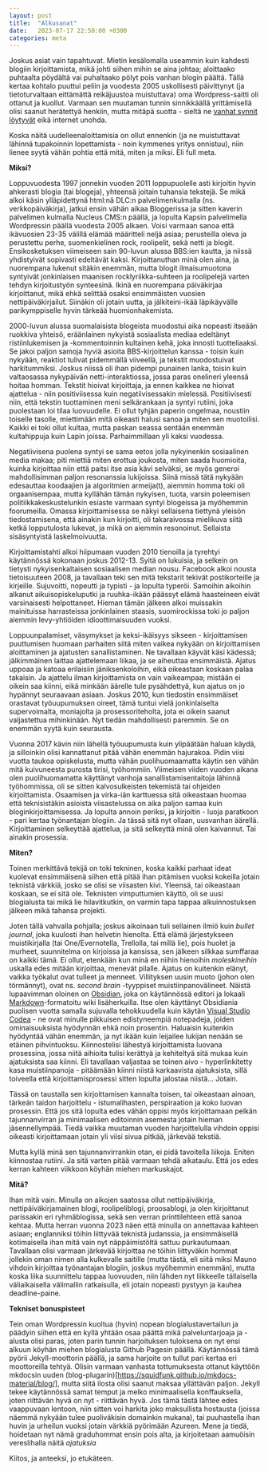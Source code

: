 ```yaml
---
layout: post
title:  "Alkusanat"
date:   2023-07-17 22:50:00 +0300
categories: meta
---
```


Joskus asiat vain tapahtuvat. Mietin kesälomalla useammin kuin kahdesti blogiin kirjoittamista, mikä johti siihen mihin se aina johtaa; aloittaako puhtaalta pöydältä vai puhaltaako pölyt pois vanhan blogin päältä. Tällä kertaa kohtalo puuttui peliin ja vuodesta 2005 uskollisesti päivittynyt (ja tietoturvaltaan eittämättä reikäjuustoa muistuttava) oma Wordpress-saitti oli ottanut ja kuollut. Varmaan sen muutaman tunnin sinnikkäällä yrittämisellä olisi saanut herätettyä henkiin, mutta mitäpä suotta - sieltä ne [vanhat synnit löytyvät](https://web.archive.org/web/20230000000000*/http://merten.kapsi.fi) eikä internet unohda.

Koska näitä uudelleenaloittamisia on ollut ennenkin (ja ne muistuttavat lähinnä tupakoinnin lopettamista - noin kymmenes yritys onnistuu), niin lienee syytä vähän pohtia että mitä, miten ja miksi. Eli full meta.

__Miksi?__

Loppuvuodesta 1997 jonnekin vuoden 2011 loppupuolelle asti kirjoitin hyvin ahkerasti blogia (tai blogeja), yhteensä joitain tuhansia tekstejä. Se mikä alkoi käsin ylläpidettynä html:nä DLC:n palvelimenkulmalla (ns. verkkopäiväkirja), jatkui ensin vähän aikaa Bloggerissa ja sitten kaverin palvelimen kulmalla Nucleus CMS:n päällä, ja lopulta Kapsin palvelimella Wordpressin päällä vuodesta 2005 alkaen. Voisi varmaan sanoa että ikävuosien 23-35 välillä elämää määritteli neljä asiaa; perusteilla oleva ja perustettu perhe, suomenkielinen rock, roolipelit, sekä netti ja blogit. Ensikosketuksen viimeiseen sain 90-luvun alussa BBS:ien kautta, ja niissä yhdistyivät sopivasti edeltävät kaksi. Kirjoittanuthan minä olen aina, ja nuorempana lukenut sitäkin enemmän, mutta blogit ilmaisumuotona syntyivät jonkinlaisen maanisen rocklyriikka-suhteen ja roolipelejä varten tehdyn kirjoitustyön synteesinä. Ikinä en nuorempana päiväkirjaa kirjoittanut, mikä ehkä selittää osaksi ensimmäisten vuosien nettipäiväkirjailut. Siinäkin oli jotain uutta, ja jälkiteini-ikää läpikäyvälle parikymppiselle hyvin tärkeää huomionhakemista.

2000-luvun alussa suomalaisista blogeista muodostui aika nopeasti itseään ruokkiva yhteisö, eräänlainen nykyistä sosiaalista mediaa edeltänyt ristiinlukemisen ja -kommentoinnin kultainen kehä, joka innosti tuotteliaaksi. Se jakoi paljon samoja hyviä asioita BBS-kirjoittelun kanssa - toisin kuin nykyään, reaktiot tulivat pidemmällä viiveellä, ja tekstit muodostuivat harkitummiksi. Joskus niissä oli ihan pidempi punainen lanka, toisin kuin valtaosassa nykypäivän netti-interaktiossa, jossa paras onelineri yleensä hoitaa homman. Tekstit hioivat kirjoittaja, ja ennen kaikkea ne hioivat ajattelua - niin positiviisessa kuin negatiivisessakin mielessä. Positiivisesti niin, että tekstin tuottaminen meni selkärankaan ja syntyi rutiini, joka puolestaan loi tilaa luovuudelle. Ei ollut tyhjän paperin ongelmaa, noustiin toiselle tasolle, miettimään mitä oikeasti halusi sanoa ja miten sen muotoilisi. Kaikki ei toki ollut kultaa, mutta paskan seassa sentään enemmän kultahippuja kuin Lapin joissa. Parhaimmillaan yli kaksi vuodessa.

Negatiivisena puolena syntyi se sama eetos jolla nykyinenkin sosiaalinen media makaa; piti miettiä miten erottua joukosta, miten saada huomioita, kuinka kirjoittaa niin että paitsi itse asia kävi selväksi, se myös generoi mahdollisimman paljon resonanssia lukijoissa. Siinä missä tätä nykyään edesauttaa koodaajien ja algoritmien armeija(t), aiemmin homma toki oli orgaanisempaa, mutta kyllähän tämän nykyisen, tuota, varsin poleemisen politiikkakeskustelunkin esiaste varmaan syntyi blogeissa ja myöhemmin foorumeilla. Omassa kirjoittamisessa se näkyi sellaisena tiettynä yleisön tiedostamisena, että ainakin kun kirjoitti, oli takaraivossa mielikuva siitä ketkä lopputulosta lukevat, ja mikä on aiemmin resonoinut. Sellaista sisäsyntyistä laskelmoivuutta.

Kirjoittamistahti alkoi hiipumaan vuoden 2010 tienoilla ja tyrehtyi käytännössä kokonaan joskus 2012-13. Syitä on lukuisia, ja selkein on tietysti nykyisenkaltaisen sosiaalisen median nousu. Facebook alkoi nousta tietoisuuteen 2008, ja tavallaan teki sen mitä tekstarit tekivät postikorteille ja kirjeille. Sujuvoitti, nopeutti ja typisti - ja lopulta typeröi. Samoihin aikoihin alkanut aikuisopiskeluputki ja ruuhka-ikään päässyt elämä haasteineen eivät varsinaisesti helpottaneet. Hieman tämän jälkeen alkoi muissakin mainituissa harrasteissa jonkinlainen staasis, suomirockissa toki jo paljon aiemmin levy-yhtiöiden idioottimaisuuden vuoksi.

Loppuunpalamiset, väsymykset ja keksi-ikäisyys sikseen - kirjoittamisen puuttumisen huomaan parhaiten siitä miten vaikea nykyään on kirjoittamisen aloittaminen ja ajatusten sanallistaminen. Ne tavallaan käyvät käsi kädessä; jälkimmäinen laittaa ajattelemaan liikaa, ja se aiheuttaa ensimmäistä. Ajatus uppoaa ja katoaa erilaisiin jäniksenkoloihin, eikä oikeastaan koskaan palaa takaisin. Ja ajattelu ilman kirjoittamista on vain vaikeampaa; mistään ei oikein saa kiinni, eikä minkään äärelle tule pysähdettyä, kun ajatus on jo hypännyt seuraavaan asiaan. Joskus 2010, kun tiedostin ensimmäiset orastavat työuupumuksen oireet, tämä tuntui vielä jonkinlaiselta supervoimalta, moniajolta ja prosessoriteholta, jota ei oikein saanut valjastettua mihinkinään. Nyt tiedän mahdollisesti paremmin. Se on enemmän syytä kuin seurausta.

Vuonna 2017 kävin niin lähellä työuupumusta kuin ylipäätään haluan käydä, ja silloinkin olisi kannattanut pitää vähän enemmän hajurakoa. Pidin viisi vuotta taukoa opiskelusta, mutta vähän puolihuomaamatta käytin sen vähän mitä kuivuneesta purosta tirisi, työhommiin. Viimeisen viiden vuoden aikana olen puolihuomamatta käyttänyt vanhoja sanallistamisentaitoja lähinnä työhommissa, oli se sitten kalvosulkeisten tekemistä tai ohjeiden kirjoittamista. Osaamisen ja virka-iän karttuessa sitä oikeastaan huomaa että teknisistäkin asioista viisastelussa on aika paljon samaa kuin bloginkirjoittamisessa. Ja lopulta annoin periksi, ja kirjoitin - luoja paratkoon - pari kertaa työnantajan blogiin. Ja tässä sitä nyt ollaan, uusvanhan äärellä. Kirjoittaminen selkeyttää ajattelua, ja sitä selkeyttä minä olen kaivannut. Tai ainakin prosessia.

__Miten?__

Toinen merkittävä tekijä on toki tekninen, koska kaikki parhaat ideat kuolevat ensimmäisenä siihen että pitää ihan pitämisen vuoksi kokeilla jotain teknistä värkkiä, josko se olisi se viisasten kivi. Yleensä, tai oikeastaan koskaan, se ei sitä ole. Teknisten vimputtumien käyttö, oli se uusi blogialusta tai mikä lie hilavitkutkin, on varmin tapa tappaa alkuinnostuksen jälkeen mikä tahansa projekti.

Joten tällä vahvalla pohjalla; joskus aikoinaan tuli sellainen ilmiö kuin _bullet journal_, joka kuulosti ihan helvetin hienolta. Että elämä järjestykseen muistikirjalla (tai One/Evernotella, Trellolla, tai millä lie), pois huolet ja murheet, suunnitelma on kirjoissa ja kansissa, sen jälkeen silkkaa sumffaraa on kaikki tämä. Ei ollut, etenkään kun minä en niihin hienoihin _moleskineihin_ uskalla edes mitään kirjoittaa, menevät pilalle. Ajatus on kuitenkin elänyt, vaikka työkalut ovat tulleet ja menneet. Villityksen uusin muoto (johon olen törmännyt), ovat ns. _second brain_ -tyyppiset muistiinpanovälineet. Näistä lupaavimman oloinen on [Obsidian](https://obsidian.md/), joka on käytännössä editori ja lokaali [Markdown](https://www.markdownguide.org/)-formatoitu wiki lisäherkuilla. Itse olen käyttänyt Obsidiania puolisen vuotta samalla sujuvalla tehokkuudella kuin käytän [Visual Studio Codea](https://code.visualstudio.com/) - ne ovat minulle pikkuisen edistyneempiä notepadeja, joiden ominaisuuksista hyödynnän ehkä noin prosentin. Haluaisin kuitenkin hyödyntää vähän enemmän, ja nyt ikään kuin leijailee lukijan nenään se etäinen pihvintuoksu. Kiinnostelisi lähestyä kirjoittamista luovana prosessina, jossa niitä aihioita tulisi kerättyä ja kehiteltyä sitä mukaa kuin ajatuksista saa kiinni. Eli tavallaan valjastaa se toinen aivo - hyperlinkitetty kasa muistiinpanoja - pitäämään kiinni niistä karkaavista ajatuksista, sillä toiveella että kirjoittamisprosessi sitten lopulta jalostaa niistä... Jotain.

Tässä on taustalla sen kirjoittamisen kannalta toisen, tai oikeastaan ainoan, tärkeän taidon harjoittelu - istumalihasten, perspiraation ja koko luovan prosessin. Että jos sitä lopulta edes vähän oppisi myös kirjoittamaan pelkän tajunnanvirran ja minimaalisen editoinnin asemesta jotain hieman jäsennellympää. Tiedä vaikka muutaman vuoden harjoittelulla vihdoin oppisi oikeasti kirjoittamaan jotain yli viisi sivua pitkää, järkevää tekstiä.

Mutta kyllä minä sen tajunnanvirrankin otan, ei pidä tavoitella liikoja. Eniten kiinnostaa rutiini. Ja sitä varten pitää varmaan tehdä aikataulu. Että jos edes kerran kahteen viikkoon köyhän miehen markuskajot.

__Mitä?__ 

Ihan mitä vain. Minulla on aikojen saatossa ollut nettipäiväkirja, nettipäiväkirjamainen blogi, roolipeliblogi, proosablogi, ja olen kirjoittanut parissakin eri ryhmäblogissa, sekä sen verran printtilehteen että sanoa kehtaa. Mutta herran vuonna 2023 näen että minulla on annettavaa kahteen asiaan; englanniksi töihin liittyvää teknistä judanssia, ja ensimmäisellä kotimaisella ihan mitä vain nyt näppäimistöltä sattuu purkautumaan. Tavallaan olisi varmaan järkevää kirjoittaa ne töihin liittyväkin hommat jollekin oman nimen alla kulkevalle saitille (mutta tästä, eli siitä miksi Mauno vihdoin kirjoittaa työnantajan blogiin, joskus myöhemmin enemmän), mutta koska liika suunnittelu tappaa luovuuden, niin lähden nyt liikkeelle tällaisella väliaikaisella välimallin ratkaisulla, eli jotain nopeasti pystyyn ja kauhea deadline-paine.

__Tekniset bonuspisteet__

Tein oman Wordpressin kuoltua (hyvin) nopean blogialustavertailun ja päädyin siihen että en kyllä yhtään osaa päättä mikä palveluntarjoaja ja -alusta olisi paras, joten parin tunnin harjoituksen tuloksena on nyt ensi alkuun köyhän miehen blogialusta Github Pagesin päällä. Käytännössä tämä pyörii Jekyll-moottorin päällä, ja sama harjoite on tullut pari kertaa eri moottoreilla tehtyä. Olisin varmaan vanhasta tottumuksesta ottanut käyttöön mkdocsin uuden (blog-plugarin)[https://squidfunk.github.io/mkdocs-material/blog/], mutta siitä ilosta olisi saanut maksaa yllättävän paljon. Jekyll tekee käytännössä samat temput ja melko minimaalisella konffauksella, joten riittävän hyvä on nyt - riittävän hyvä. Jos tämä tästä lähtee edes vaappuvaan lentoon, niin sitten voi harkita joko maksullista hostausta (joissa näemmä nykyään tulee puoliväkisin domainkin mukana), tai puuhastella ihan huvin ja urheilun vuoksi jotain värkkiä pyörimään Azureen. Mene ja tiedä, hoidetaan nyt nämä graduhommat ensin pois alta, ja kirjoitetaan aamuöisin vereslihalla näitä _ajatuksia_

Kiitos, ja anteeksi, jo etukäteen.